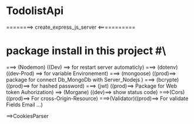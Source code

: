 # TodolistApi

========> create_express_js_server <===========

# package install in this project #\

===> (Nodemon) ((Dev) ==> for restart server automaticly)
===> (dotenv) ((dev-Prod) ==> for variable Environement)
===> (mongoose) ((prod)==> package for connect Db_MongoDb with Server_Nodejs )
===> (bcrypte) ((prod)==> for hashed password)
===> (jwt) ((prod)==> Package for Web token Auhorization)
==> (Morgane) ((dev)==> show status code)
===>(Cors)((prod)==> For cross-Origin-Resource)
===>(Validator)((prod)==> For validate Fields Email ...)

==>CookiesParser
